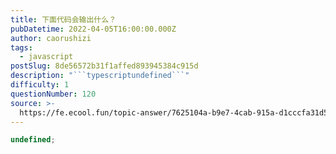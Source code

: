 ```yaml
---
title: 下面代码会输出什么？
pubDatetime: 2022-04-05T16:00:00.000Z
author: caorushizi
tags:
  - javascript
postSlug: 8de56572b31f1affed893945384c915d
description: "```typescriptundefined```"
difficulty: 1
questionNumber: 120
source: >-
  https://fe.ecool.fun/topic-answer/7625104a-b9e7-4cab-915a-d1cccfa31d5c?orderBy=updateTime&order=desc&tagId=10
---
```


```typescript
undefined;
```
